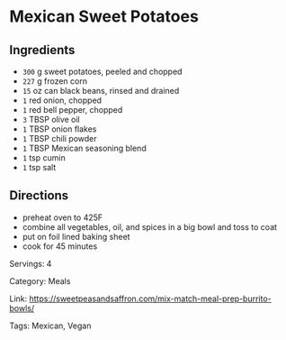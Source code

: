 # Mexican Sweet Potatoes

## Ingredients

- `300` g sweet potatoes, peeled and chopped
- `227` g frozen corn
- `15` oz can black beans, rinsed and drained
- `1` red onion, chopped
- `1` red bell pepper, chopped
- `3` TBSP olive oil
- `1` TBSP onion flakes
- `1` TBSP chili powder
- `1` TBSP Mexican seasoning blend
- `1` tsp cumin
- `1` tsp salt

## Directions

- preheat oven to 425F
- combine all vegetables, oil, and spices in a big bowl and toss to coat
- put on foil lined baking sheet
- cook for 45 minutes

Servings: 4

Category: Meals

Link: https://sweetpeasandsaffron.com/mix-match-meal-prep-burrito-bowls/

Tags: Mexican, Vegan

